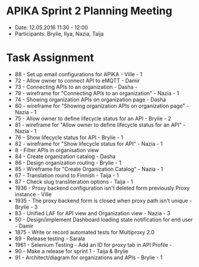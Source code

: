 # APIKA Sprint 2 Planning Meeting
* Date: 12.05.2016 11:30 - 12:00
* Participants: Brylie, Ilya, Nazia, Taija

# Task Assignment
* 88 - Set up email configurations for APIKA - Ville - 1
* 72 - Allow owner to connect API to eMQTT - Damir 
* 73 - Connecting APIs to an organization - Dasha - 
* 79 - wireframe for "Connecting APIs to an organization" - Nazia - 1
* 74 - Showing organization APIs on organization page - Dasha
* 80 - wireframe for "Showing organization APIs on organization page" - Nazia - 1
* 75 - Allow owner to define lifecycle status for an API - Brylie - 2
* 81 - wireframe for "Allow owner to define lifecycle status for an API" - Nazia - 1
* 76 - Show lifecycle status for API - Brylie - 1
* 82 - wireframe for "Show lifecycle status for API" - Nazia - 1
* 8 - Filter APIs in organisation view 
* 84 - Create organization catalog - Dasha
* 86 - Design organization routing - Brylie - 1
* 85 - Wireframe for "Create Organization Catalog" - Nazia - 1
* 67 - Translation round to Finnish - Taija - 1
* 87 - Check slug transliteration options - Taija - 1
* 1936 - Proxy backend configuration isn't deleted form previously Proxy instance - Ville
* 1935 - The proxy backend form is closed when proxy path isn't unique - Brylie - 3
* 83 - Unified LAF for API view and Organization view - Nazia - 3
* 50 - Design/implement Dashboard loading state notification for end user - Damir
* 1875 - Write or record automated tests for Multiproxy 2.0
* 89 - Release testing - Sarala
* 1961 - Selenium Testing - Add an ID for proxy tab in API Profile -
* 90 - Make a release for sprint 1 - Taija & Brylie
* 91 - Architect/diagram for organizations and APIs - Brylie - 1
